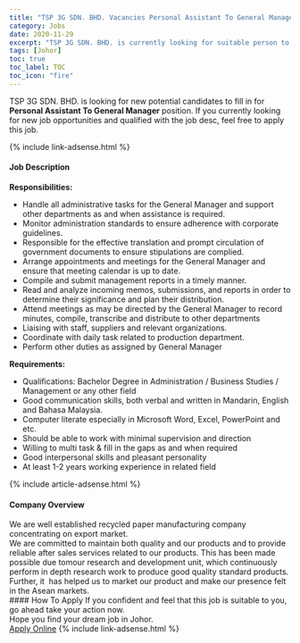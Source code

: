 ```yaml
---
title: "TSP 3G SDN. BHD. Vacancies Personal Assistant To General Manager" 
category: Jobs 
date: 2020-11-29 
excerpt: "TSP 3G SDN. BHD. is currently looking for suitable person to fill in the Personal Assistant To General Manager which positioned at Johor" 
tags: [Johor] 
toc: true 
toc_label: TOC 
toc_icon: "fire" 
--- 
```


<p>TSP 3G SDN. BHD. is looking for new potential candidates to fill in for <b>Personal Assistant To General Manager</b> position. If you currently looking for new job opportunities and qualified with the job desc, feel free to apply this job.
</p>{% include link-adsense.html %} 
<div><div><div><h4>Job Description</h4></div></div><div><div><span><div><p><strong>Responsibilities:</strong></p><ul><li>Handle all administrative tasks for the General Manager and support other departments as and when assistance is required.</li><li>Monitor administration standards to ensure adherence with corporate guidelines.</li><li>Responsible for the effective translation and prompt circulation of government documents to ensure stipulations are complied.</li><li>Arrange appointments and meetings for the General Manager and ensure that meeting calendar is up to date.</li><li>Compile and submit management reports in a timely manner.</li><li>Read and analyze incoming memos, submissions, and reports in order to determine their significance and plan their distribution.</li><li>Attend meetings as may be directed by the General Manager to record minutes, compile, transcribe and distribute to other departments</li><li>Liaising with staff, suppliers and relevant organizations.</li><li>Coordinate with daily task related to production department.</li><li>Perform other duties as assigned by General Manager</li></ul><p><strong>Requirements:</strong></p><ul><li>Qualifications:&#160;Bachelor Degree in Administration / Business Studies / Management or any other field&#160;&#160;&#160;&#160;&#160;&#160;&#160;&#160;&#160;&#160;&#160;&#160;&#160;&#160;&#160;&#160;</li><li>Good communication skills, both verbal and written in Mandarin, English and Bahasa Malaysia.</li><li>Computer literate especially in Microsoft Word, Excel, PowerPoint and etc.</li><li>Should be able to work with minimal supervision and direction</li><li>Willing to multi task &amp; fill in the gaps as and when required</li><li>Good interpersonal skills and pleasant personality</li><li>At least 1-2 years working experience in related field</li></ul></div></span></div></div></div> 
{% include article-adsense.html %} 
<div><div><div><h4>Company Overview</h4></div></div><div><div><span><div><div>We are well established recycled paper manufacturing company concentrating on export market.</div>
<div>We are committed to maintain both quality and our products and to provide reliable after sales services related to our products. This has been made possible due tomour research and development unit, which continuously perform in depth research work to produce good quality standard products. Further, it&#160; has helped us to market our product and make our presence felt in the Asean markets.</div></div></span></div></div></div> 
#### How To Apply 
If you confident and feel that this job is suitable to you, go ahead take your action now. <br/> 
Hope you find your dream job in Johor. <br/> 
<a href="https://www.jobstreet.com.my/en/job/personal-assistant-to-general-manager-4432515?jobId=jobstreet-my-job-4432515&sectionRank=11&token=0~5dfc45e5-5755-4597-8ce8-8345171d7983&fr=SRP%20View%20In%20New%20Ta" class="btn btn--info" target="_blank" rel="nofollow noopenner">Apply Online</a> 
{% include link-adsense.html %} 